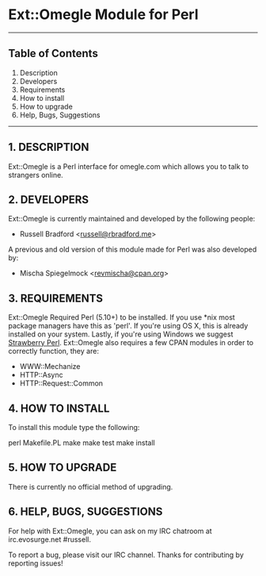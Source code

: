 Ext::Omegle Module for Perl
============================================================
------------------------------------------------------------

## Table of Contents
1.   Description
2.   Developers
3.   Requirements
4.   How to install
5.   How to upgrade
6.   Help, Bugs, Suggestions

------------------------------------------------------------
## 1. DESCRIPTION

Ext::Omegle is a Perl interface for omegle.com which allows you to talk to strangers online.

## 2. DEVELOPERS

Ext::Omegle is currently maintained and developed by the following people:

+ Russell Bradford &lt;russell@rbradford.me&gt;

A previous and old version of this module made for Perl was also developed by:

+ Mischa Spiegelmock &lt;revmischa@cpan.org&gt;

## 3. REQUIREMENTS
Ext::Omegle Required Perl (5.10+) to be installed. If you use *nix most package managers have this as 'perl'.
If you're using OS X, this is already installed on your system. Lastly, if you're using Windows we suggest [Strawberry Perl](http://strawberryperl.com/).
Ext::Omegle also requires a few CPAN modules in order to correctly function, they are:

+ WWW::Mechanize
+ HTTP::Async
+ HTTP::Request::Common

## 4. HOW TO INSTALL

To install this module type the following:

   perl Makefile.PL
   make
   make test
   make install

## 5. HOW TO UPGRADE

There is currently no official method of upgrading.


## 6. HELP, BUGS, SUGGESTIONS

For help with Ext::Omegle, you can ask on my IRC chatroom at irc.evosurge.net
&#35;russell.

To report a bug, please visit our IRC channel.
Thanks for contributing by reporting issues!

